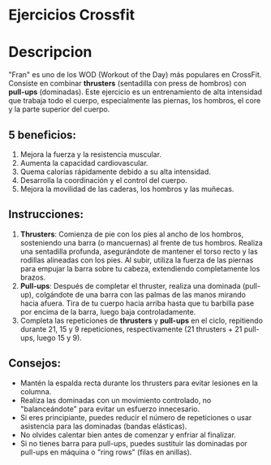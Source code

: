 # Ejercicios Crossfit

# Descripcion
"Fran" es uno de los WOD (Workout of the Day) más populares en CrossFit. Consiste en combinar **thrusters** (sentadilla con press de hombros) con **pull-ups** (dominadas). Este ejercicio es un entrenamiento de alta intensidad que trabaja todo el cuerpo, especialmente las piernas, los hombros, el core y la parte superior del cuerpo.

## 5 beneficios:
1. Mejora la fuerza y la resistencia muscular.
2. Aumenta la capacidad cardiovascular.
3. Quema calorías rápidamente debido a su alta intensidad.
4. Desarrolla la coordinación y el control del cuerpo.
5. Mejora la movilidad de las caderas, los hombros y las muñecas.

## Instrucciones:
1. **Thrusters**: Comienza de pie con los pies al ancho de los hombros, sosteniendo una barra (o mancuernas) al frente de tus hombros. Realiza una sentadilla profunda, asegurándote de mantener el torso recto y las rodillas alineadas con los pies. Al subir, utiliza la fuerza de las piernas para empujar la barra sobre tu cabeza, extendiendo completamente los brazos.
2. **Pull-ups**: Después de completar el thruster, realiza una dominada (pull-up), colgándote de una barra con las palmas de las manos mirando hacia afuera. Tira de tu cuerpo hacia arriba hasta que tu barbilla pase por encima de la barra, luego baja controladamente.
3. Completa las repeticiones de **thrusters** y **pull-ups** en el ciclo, repitiendo durante 21, 15 y 9 repeticiones, respectivamente (21 thrusters + 21 pull-ups, luego 15 y 9).

## Consejos:
- Mantén la espalda recta durante los thrusters para evitar lesiones en la columna.
- Realiza las dominadas con un movimiento controlado, no "balanceándote" para evitar un esfuerzo innecesario.
- Si eres principiante, puedes reducir el número de repeticiones o usar asistencia para las dominadas (bandas elásticas).
- No olvides calentar bien antes de comenzar y enfriar al finalizar.
- Si no tienes barra para pull-ups, puedes sustituir las dominadas por pull-ups en máquina o "ring rows" (filas en anillas).



